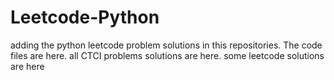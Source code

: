 # Leetcode-Python
adding the python leetcode problem solutions in this repositories. 
The code files are here.
all CTCI problems solutions are here.
some leetcode solutions are here





















































































































































































































































































































































































